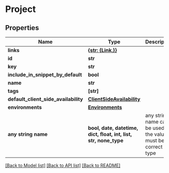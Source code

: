 # Project


## Properties
Name | Type | Description | Notes
------------ | ------------- | ------------- | -------------
**links** | [**{str: (Link,)}**](Link.md) |  | 
**id** | **str** |  | 
**key** | **str** |  | 
**include_in_snippet_by_default** | **bool** |  | 
**name** | **str** |  | 
**tags** | **[str]** |  | 
**default_client_side_availability** | [**ClientSideAvailability**](ClientSideAvailability.md) |  | [optional] 
**environments** | [**Environments**](Environments.md) |  | [optional] 
**any string name** | **bool, date, datetime, dict, float, int, list, str, none_type** | any string name can be used but the value must be the correct type | [optional]

[[Back to Model list]](../README.md#documentation-for-models) [[Back to API list]](../README.md#documentation-for-api-endpoints) [[Back to README]](../README.md)


